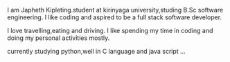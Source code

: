 I am Japheth Kipleting.student at kirinyaga university,studing B.Sc software engineering.
I like coding and aspired to be a full stack software developer.

I love travelling,eating and driving.
I like spending my time in coding and doing my personal activities mostly.

currently studying python,well in C language and java script
...
